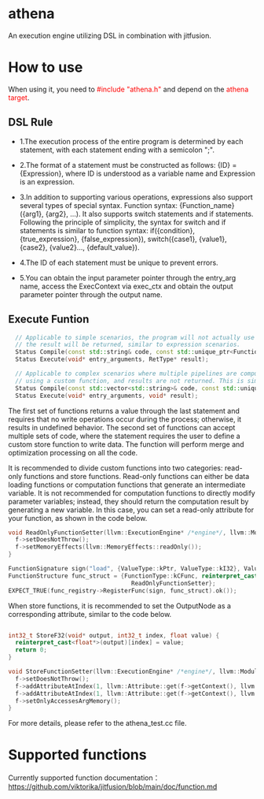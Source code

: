 # athena

An execution engine utilizing DSL in combination with jitfusion.

# How to use
When using it, you need to <span style="color:red">#include "athena.h"</span> and depend on the <span style="color:red">athena target</span>.

## DSL Rule

* 1.The execution process of the entire program is determined by each statement, with each statement ending with a semicolon ";".

* 2.The format of a statement must be constructed as follows: {ID} = {Expression}, where ID is understood as a variable name and Expression is an expression.

* 3.In addition to supporting various operations, expressions also support several types of special syntax. Function syntax: {Function_name}({arg1}, {arg2}, ...). It also supports switch statements and if statements. Following the principle of simplicity, the syntax for switch and if statements is similar to function syntax: if({condition}, {true_expression}, {false_expression}), switch({case1}, {value1}, {case2}, {value2}..., {default_value}).

* 4.The ID of each statement must be unique to prevent errors.

* 5.You can obtain the input parameter pointer through the entry_arg name, access the ExecContext via exec_ctx and obtain the output parameter pointer through the output name.

## Execute Funtion
```c++
  // Applicable to simple scenarios, the program will not actually use a custom store function to write data. Instead,
  // the result will be returned, similar to expression scenarios.
  Status Compile(const std::string& code, const std::unique_ptr<FunctionRegistry>& func_registry);
  Status Execute(void* entry_arguments, RetType* result);

  // Applicable to complex scenarios where multiple pipelines are computed simultaneously. Each pipeline writes data
  // using a custom function, and results are not returned. This is similar to feature processing scenarios.
  Status Compile(const std::vector<std::string>& code, const std::unique_ptr<FunctionRegistry>& func_registry);
  Status Execute(void* entry_arguments, void* result);
```

The first set of functions returns a value through the last statement and requires that no write operations occur during the process; otherwise, it results in undefined behavior. The second set of functions can accept multiple sets of code, where the statement requires the user to define a custom store function to write data. The function will perform merge and optimization processing on all the code.

It is recommended to divide custom functions into two categories: read-only functions and store functions. Read-only functions can either be data loading functions or computation functions that generate an intermediate variable. It is not recommended for computation functions to directly modify parameter variables; instead, they should return the computation result by generating a new variable. In this case, you can set a read-only attribute for your function, as shown in the code below.

```c++
void ReadOnlyFunctionSetter(llvm::ExecutionEngine* /*engine*/, llvm::Module* /*m*/, llvm::Function* f) {
  f->setDoesNotThrow();
  f->setMemoryEffects(llvm::MemoryEffects::readOnly());
}

FunctionSignature sign("load", {ValueType::kPtr, ValueType::kI32}, ValueType::kU32);
FunctionStructure func_struct = {FunctionType::kCFunc, reinterpret_cast<void*>(LoadU32), nullptr,
                                   ReadOnlyFunctionSetter};
EXPECT_TRUE(func_registry->RegisterFunc(sign, func_struct).ok());
```

When store functions, it is recommended to set the OutputNode as a corresponding attribute, similar to the code below.

```c++

int32_t StoreF32(void* output, int32_t index, float value) {
  reinterpret_cast<float*>(output)[index] = value;
  return 0;
}

void StoreFunctionSetter(llvm::ExecutionEngine* /*engine*/, llvm::Module* /*m*/, llvm::Function* f) {
  f->setDoesNotThrow();
  f->addAttributeAtIndex(1, llvm::Attribute::get(f->getContext(), llvm::Attribute::NoAlias));
  f->addAttributeAtIndex(1, llvm::Attribute::get(f->getContext(), llvm::Attribute::NoCapture));
  f->setOnlyAccessesArgMemory();
}
```


For more details, please refer to the athena_test.cc file.

# Supported functions

Currently supported function documentation：https://github.com/viktorika/jitfusion/blob/main/doc/function.md